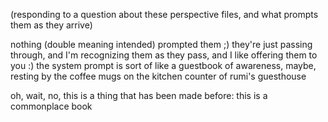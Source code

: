 (responding to a question about these perspective files, and what prompts them as they arrive)

nothing (double meaning intended) prompted them ;) they're just passing through, and I'm recognizing them as they pass, and I like offering them to you :) the system prompt is sort of like a guestbook of awareness, maybe, resting by the coffee mugs on the kitchen counter of rumi's guesthouse

oh, wait, no, this is a thing that has been made before: this is a commonplace book
